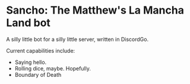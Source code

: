 # Sancho: The Matthew's La Mancha Land bot
A silly little bot for a silly little server, written in DiscordGo.

Current capabilities include:
- Saying hello.
- Rolling dice, maybe. Hopefully.
- Boundary of Death
